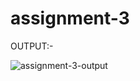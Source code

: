 # assignment-3

OUTPUT:-

![assignment-3-output](https://user-images.githubusercontent.com/119348703/218418763-342d82ac-bb2b-46b2-891a-9c53514f2707.PNG)
